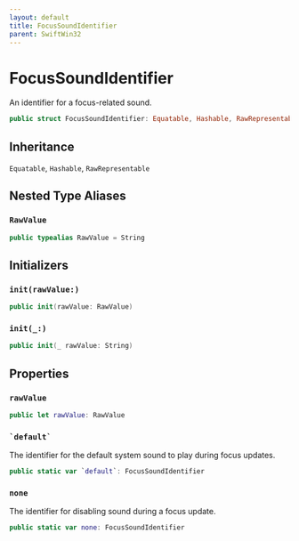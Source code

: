 ```yaml
---
layout: default
title: FocusSoundIdentifier
parent: SwiftWin32
---
```

# FocusSoundIdentifier

An identifier for a focus-related sound.

``` swift
public struct FocusSoundIdentifier: Equatable, Hashable, RawRepresentable 
```

## Inheritance

`Equatable`, `Hashable`, `RawRepresentable`

## Nested Type Aliases

### `RawValue`

``` swift
public typealias RawValue = String
```

## Initializers

### `init(rawValue:)`

``` swift
public init(rawValue: RawValue) 
```

### `init(_:)`

``` swift
public init(_ rawValue: String) 
```

## Properties

### `rawValue`

``` swift
public let rawValue: RawValue
```

### `` `default` ``

The identifier for the default system sound to play during focus updates.

``` swift
public static var `default`: FocusSoundIdentifier 
```

### `none`

The identifier for disabling sound during a focus update.

``` swift
public static var none: FocusSoundIdentifier 
```
